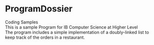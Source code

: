 # ProgramDossier <br />
Coding Samples <br />
This is a sample Program for IB Computer Science at Higher Level <br />
The program includes a simple implementation of a doubly-linked list to keep track of the orders in a restaurant. <br />
